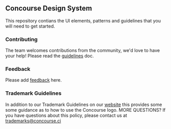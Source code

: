 ## Concourse Design System
This repository contians the UI elements, patterns and guidelines that you will need to get started.   

### Contributing
The team welcomes contributions from the community, we'd love to have your help! Please read the [guidelines](https://github.com/concourse/concourse/blob/master/CONTRIBUTING.md) doc. 

### Feedback
Please add [feedback](https://github.com/concourse/design-system/issues) here. 

### Trademark Guidelines
In addition to our Trademark Guidelines on our [website](https://concourse-ci.org/trademarks.html) this provides some some guidance as to how to use the Concourse logo.
MORE QUESTIONS? If you have questions about this policy, please contact us at trademarks@concourse.ci
